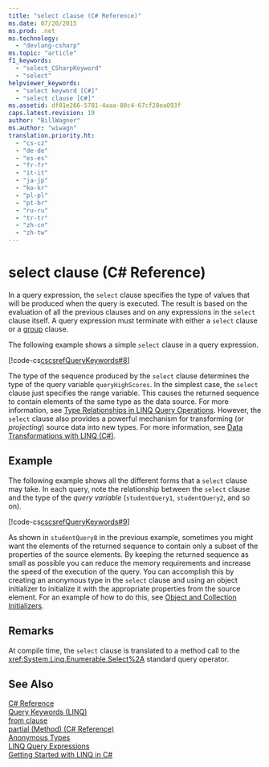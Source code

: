 ```yaml
---
title: "select clause (C# Reference)"
ms.date: 07/20/2015
ms.prod: .net
ms.technology: 
  - "devlang-csharp"
ms.topic: "article"
f1_keywords: 
  - "select_CSharpKeyword"
  - "select"
helpviewer_keywords: 
  - "select keyword [C#]"
  - "select clause [C#]"
ms.assetid: df01e266-5781-4aaa-80c4-67cf28ea093f
caps.latest.revision: 19
author: "BillWagner"
ms.author: "wiwagn"
translation.priority.ht: 
  - "cs-cz"
  - "de-de"
  - "es-es"
  - "fr-fr"
  - "it-it"
  - "ja-jp"
  - "ko-kr"
  - "pl-pl"
  - "pt-br"
  - "ru-ru"
  - "tr-tr"
  - "zh-cn"
  - "zh-tw"
---
```

# select clause (C# Reference)
In a query expression, the `select` clause specifies the type of values that will be produced when the query is executed. The result is based on the evaluation of all the previous clauses and on any expressions in the `select` clause itself. A query expression must terminate with either a `select` clause or a [group](../../../csharp/language-reference/keywords/group-clause.md) clause.  
  
 The following example shows a simple `select` clause in a query expression.  
  
 [!code-cs[cscsrefQueryKeywords#8](../../../csharp/language-reference/keywords/codesnippet/CSharp/select-clause_1.cs)]  
  
 The type of the sequence produced by the `select` clause determines the type of the query variable `queryHighScores`. In the simplest case, the `select` clause just specifies the range variable. This causes the returned sequence to contain elements of the same type as the data source. For more information, see [Type Relationships in LINQ Query Operations](../../../csharp/programming-guide/concepts/linq/type-relationships-in-linq-query-operations.md). However, the `select` clause also provides a powerful mechanism for transforming (or *projecting*) source data into new types. For more information, see [Data Transformations with LINQ (C#)](../../../csharp/programming-guide/concepts/linq/data-transformations-with-linq.md).  
  
## Example  
 The following example shows all the different forms that a `select` clause may take. In each query, note the relationship between the `select` clause and the type of the *query variable* (`studentQuery1`, `studentQuery2`, and so on).  
  
 [!code-cs[cscsrefQueryKeywords#9](../../../csharp/language-reference/keywords/codesnippet/CSharp/select-clause_2.cs)]  
  
 As shown in `studentQuery8` in the previous example, sometimes you might want the elements of the returned sequence to contain only a subset of the properties of the source elements. By keeping the returned sequence as small as possible you can reduce the memory requirements and increase the speed of the execution of the query. You can accomplish this by creating an anonymous type in the `select` clause and using an object initializer to initialize it with the appropriate properties from the source element. For an example of how to do this, see [Object and Collection Initializers](../../../csharp/programming-guide/classes-and-structs/object-and-collection-initializers.md).  
  
## Remarks  
 At compile time, the `select` clause is translated to a method call to the <xref:System.Linq.Enumerable.Select%2A> standard query operator.  
  
## See Also  
 [C# Reference](../../../csharp/language-reference/index.md)   
 [Query Keywords (LINQ)](../../../csharp/language-reference/keywords/query-keywords.md)   
 [from clause](../../../csharp/language-reference/keywords/from-clause.md)   
 [partial (Method) (C# Reference)](../../../csharp/language-reference/keywords/partial-method.md)   
 [Anonymous Types](../../../csharp/programming-guide/classes-and-structs/anonymous-types.md)   
 [LINQ Query Expressions](../../../csharp/programming-guide/linq-query-expressions/index.md)   
 [Getting Started with LINQ in C#](../../../csharp/programming-guide/concepts/linq/getting-started-with-linq.md)
